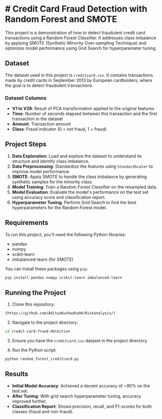 # # Credit Card Fraud Detection with Random Forest and SMOTE

This project is a demonstration of how to detect fraudulent credit card transactions using a Random Forest Classifier. It addresses class imbalance by applying SMOTE (Synthetic Minority Over-sampling Technique) and optimizes model performance using Grid Search for hyperparameter tuning.

## Dataset

The dataset used in this project is `creditcard.csv`. It contains transactions made by credit cards in September 2013 by European cardholders, where the goal is to detect fraudulent transactions.

### Dataset Columns
- **V1 to V28**: Result of PCA transformation applied to the original features
- **Time**: Number of seconds elapsed between this transaction and the first transaction in the dataset
- **Amount**: Transaction amount
- **Class**: Fraud indicator (0 = not fraud, 1 = fraud)

## Project Steps

1. **Data Exploration**: Load and explore the dataset to understand its structure and identify class imbalance.
2. **Data Preprocessing**: Standardize the features using `StandardScaler` to improve model performance.
3. **SMOTE**: Apply SMOTE to handle the class imbalance by generating synthetic samples for the minority class.
4. **Model Training**: Train a Random Forest Classifier on the resampled data.
5. **Model Evaluation**: Evaluate the model's performance on the test set using accuracy score and classification report.
6. **Hyperparameter Tuning**: Perform Grid Search to find the best hyperparameters for the Random Forest model.

## Requirements

To run this project, you'll need the following Python libraries:

- pandas
- numpy
- scikit-learn
- imbalanced-learn (for SMOTE)

You can install these packages using `pip`:

```bash
pip install pandas numpy scikit-learn imbalanced-learn
```

## Running the Project

1. Clone this repository:

```bash
(https://github.com/AdityaKushwaha94/Riskanalysis/)
```

2. Navigate to the project directory:

```bash
cd credit-card-fraud-detection
```

3. Ensure you have the `creditcard.csv` dataset in the project directory.

4. Run the Python script:

```bash
python random_forest_creditcard.py
```

## Results

- **Initial Model Accuracy**: Achieved a decent accuracy of ~90% on the test set.
- **After Tuning**: With grid search hyperparameter tuning, accuracy improved further.
- **Classification Report**: Shows precision, recall, and F1-scores for both classes (fraud and non-fraud).

#
